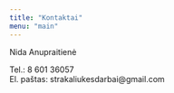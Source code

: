 ```yaml
---
title: "Kontaktai"
menu: "main"
---
```


<p>Nida Anupraitienė</p>

<p>Tel.: 8 601 36057<br>
El. paštas: strakaliukesdarbai@gmail.com</p>